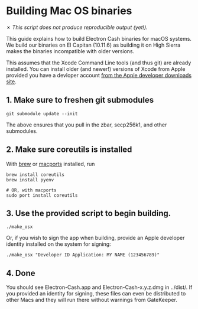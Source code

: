 Building Mac OS binaries
========================

✗ _This script does not produce reproducible output (yet!)._

This guide explains how to build Electron Cash binaries for macOS systems.
We build our binaries on El Capitan (10.11.6) as building it on High Sierra
makes the binaries incompatible with older versions.

This assumes that the Xcode Command Line tools (and thus git) are already installed. You can install older (and newer!) versions of Xcode from Apple provided you have a devloper account [from the Apple developer downloads site](https://developer.apple.com/download/more/).


## 1. Make sure to freshen git submodules

    git submodule update --init

The above ensures that you pull in the zbar, secp256k1, and other submodules.

## 2. Make sure coreutils is installed

With [brew](https://brew.sh) or [macports](https://www.macports.org) installed, run

```shell
brew install coreutils
brew install pyenv

# OR, with macports
sudo port install coreutils
```

## 3. Use the provided script to begin building.

    ./make_osx

Or, if you wish to sign the app when building, provide an Apple developer identity installed on the system for signing:

    ./make_osx "Developer ID Application: MY NAME (123456789)"

## 4. Done

You should see Electron-Cash.app and Electron-Cash-x.y.z.dmg in ../dist/. If you provided an identity for signing, these files can even be distributed to other Macs and they will run there without warnings from GateKeeper.
